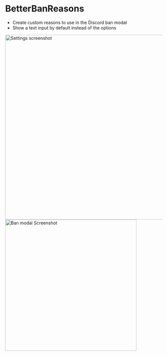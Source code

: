 # BetterBanReasons

* Create custom reasons to use in the Discord ban modal
* Show a text input by default instead of the options

<img width="593" alt="Settings screenshot" src="https://github.com/user-attachments/assets/58694aa7-e484-4ce3-8a6d-c71d8e47b163" />
<img width="421" alt="Ban modal Screenshot" src="https://github.com/user-attachments/assets/aef9c780-a6d5-4e8d-a3a5-7dd0583b6a6d" />
